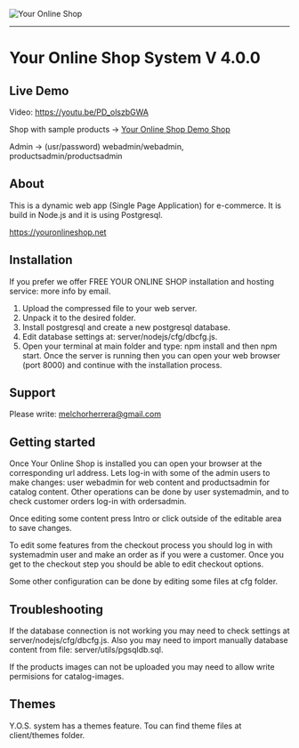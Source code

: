 
![Your Online Shop](images/logotype.svg "Your Online Shop")

----------------------------------------------------------------------

# Your Online Shop System V 4.0.0

## Live Demo

Video: https://youtu.be/PD_olszbGWA

Shop with sample products -> [Your Online Shop Demo Shop](https://youronlineshop.net/sample/)

Admin -> (usr/password) webadmin/webadmin, productsadmin/productsadmin


## About

This is a dynamic web app (Single Page Application) for e-commerce. It is build in Node.js and it is using Postgresql.

https://youronlineshop.net


## Installation

If you prefer we offer FREE YOUR ONLINE SHOP installation and hosting service: more info by email.

1. Upload the compressed file to your web server.
2. Unpack it to the desired folder.
3. Install postgresql and create a new postgresql database.
4. Edit database settings at: server/nodejs/cfg/dbcfg.js.
5. Open your terminal at main folder and type: npm install and then npm start. Once the server is running then you can open your web browser (port 8000) and continue with the installation process.

## Support

Please write: melchorherrera@gmail.com


## Getting started

Once Your Online Shop is installed you can open your browser at the corresponding url address. Lets log-in with some of the admin users to make changes: user webadmin for web content and productsadmin for catalog content. Other operations can be done by user systemadmin, and to check customer orders log-in with ordersadmin.

Once editing some content press Intro or click outside of the editable area to save changes.

To edit some features from the checkout process you should log in with systemadmin user and make an order as if you were a customer. Once you get to the checkout step you should be able to edit checkout options.

Some other configuration can be done by editing some files at cfg folder.


## Troubleshooting

If the database connection is not working you may need to check settings at server/nodejs/cfg/dbcfg.js. Also you may need to import manually database content from file: server/utils/pgsqldb.sql.

If the products images can not be uploaded you may need to allow write permisions for catalog-images.


## Themes

Y.O.S. system has a themes feature. Tou can find theme files at client/themes folder.
